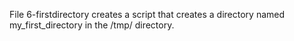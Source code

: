 File 6-firstdirectory creates a script that creates a directory named my_first_directory in the /tmp/ directory.
